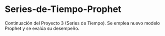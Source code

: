 # Series-de-Tiempo-Prophet
Continuación del Proyecto 3 (Series de Tiempo). Se emplea nuevo modelo Prophet y se evalúa su desempeño.
